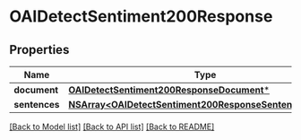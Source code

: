 # OAIDetectSentiment200Response

## Properties
Name | Type | Description | Notes
------------ | ------------- | ------------- | -------------
**document** | [**OAIDetectSentiment200ResponseDocument***](OAIDetectSentiment200ResponseDocument.md) |  | [optional] 
**sentences** | [**NSArray&lt;OAIDetectSentiment200ResponseSentencesInner&gt;***](OAIDetectSentiment200ResponseSentencesInner.md) |  | [optional] 

[[Back to Model list]](../README.md#documentation-for-models) [[Back to API list]](../README.md#documentation-for-api-endpoints) [[Back to README]](../README.md)


